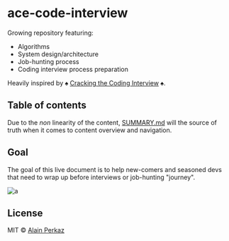 # ace-code-interview

Growing repository featuring:

* Algorithms
* System design/architecture
* Job-hunting process
* Coding interview process preparation

Heavily inspired by  :spades: [Cracking the Coding Interview](http://www.crackingthecodinginterview.com/) :spades:.

## Table of contents

Due to the _non_ linearity of the content, [SUMMARY.md](/notes/Summary.md) will the source of truth when it comes to content overview and navigation.

## Goal

The goal of this live document is to help new-comers and seasoned devs that need to wrap up before interviews or job-hunting "journey".

![a](https://media.giphy.com/media/D0vg2MvsCxGrS/giphy.gif)

## License

MIT © [Alain Perkaz](https://aperkaz.github.io)


